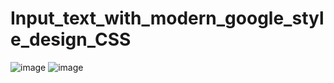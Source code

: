 # Input_text_with_modern_google_style_design_CSS

![image](https://user-images.githubusercontent.com/99143307/206594850-dfb15ac1-665f-42b4-ae1e-bc7ebc1c30dd.png)
![image](https://user-images.githubusercontent.com/99143307/206594868-66efba2e-46b7-424a-8669-7f69aaf58978.png)
